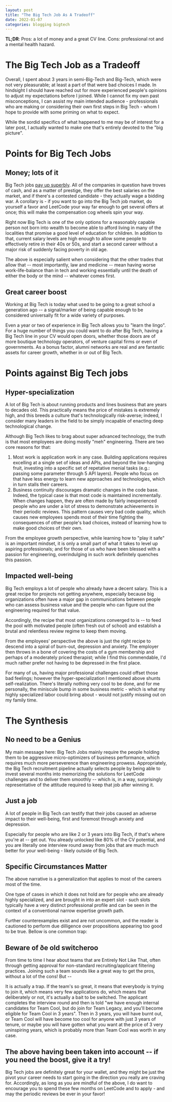 ```yaml
---
layout: post
title: "The Big Tech Job As A Tradeoff"
date: 2022-01-07
categories: blogging bigtech
---
```


**TL;DR**: Pros: a lot of money and a great CV line. Cons: professional rot and a mental health hazard.

# The Big Tech Job as a Tradeoff

Overall, I spent about 3 years in semi-Big-Tech and Big-Tech, which were not very pleasurable; at least a part of that were bad choices I made.
In hindsight I should have reached out for more experienced people's opinions to adjust my expectations before I joined. 
While I cannot fix my own past misconceptions, I can assist my main intended audience - professionals who are making or considering their own 
first steps in Big Tech - whom I hope to provide with some priming on what to expect.

While the sordid specifics of what happened to me may be of interest for a later post, I actually wanted to make one that's entirely devoted to the "big picture".


# Points for Big Tech Jobs
## Money; lots of it
Big Tech jobs [pay up superbly](https://www.levels.fyi/). All of the companies in question have troves of cash, and as a matter of prestige, they offer the best
salaries on the market, and if there's a contested candidate - they actually wage a bidding war. A corollary is - if you want to go into the Big Tech job market,
do yourself a favor and LeetCode your way far enough to get several offers at once; this will make the compensation cog wheels spin your way.

Right now Big Tech is one of the only options for a reasonably capable person not born into wealth to become able to afford living in many of the localities that 
promise a good level of education for children. In addition to that, current salary levels are high enough to allow some people to effectively retire in their 40s 
or 50s, and start a second career without a major risk of suddenly facing poverty in old age. 

The above is especially salient when considering that the other trades that allow that -- most importantly, law and medicine -- mean having worse work-life-balance than
in tech and working essentially until the death of either the body or the mind -- whatever comes first.

## Great career boost
Working at Big Tech is today what used to be going to a great school a generation ago -- a signal/marker of being capable enough to be considered universally 
fit for a wide variety of purposes.

Even a year or two of experience in Big Tech allows you to "learn the lingo". For a huge number of things you could want to do after Big Tech, having 
a Big Tech line in your CV would open doors, whether those doors are of more boutique technology operators, of venture capital firms or even of governments. As a 
bonus factor, alumni networks are real and are fantastic assets for career growth, whether in or out of Big Tech.

# Points against Big Tech jobs
## Hyper-specialization
A lot of Big Tech is about running products and lines business that are years to decades old. This practically means the price of mistakes is extremely high,
and this breeds a culture that's technologically risk-averse; indeed, I consider many leaders in the field to be simply incapable of enacting deep technological change.

Although Big Tech likes to brag about super advanced technology, the truth is that most employees are doing mostly "meh" engineering. There are two core reasons for that:
1. Most work is application work in any case. Building applications requires excelling at a single set of ideas and APIs, and beyond the low-hanging fruit, investing into
   a specific set of repetative menial tasks (e.g.: passing some parameter through 5 API layers). People who focus on that have less energy to learn new 
   approaches and technologies, which in turn stalls their careers.
2. Business continuity discourages dramatic changes in the code base. Indeed, the typical case is that most code is maintained incrementally. When changes happen,
   they are often made by fairly inexperienced people who are under a lot of stress to demonstrate achievements in their periodic reviews.
   This pattern causes very bad code quality, which causes new employees spends most of their time fighting the consequences of other people's bad choices,
   instead of learning how to make good choices of their own. 
   
From the employee growth perspective, while learning how to "play it safe" is an important mindset, it is only a small part of what it takes to level up aspiring professionals; and for those of us who have been blessed with a passion for engineering, overindulging in such work definitely quenches this passion.

## Impacted well-being
Big Tech employs a lot of people who already have a decent salary. This is a great recipe for projects not getting anywhere, especially because big organizations 
often have a major gap in communications between people who can assess business value and the people who can figure out the engineering required for that value.

Accordingly, the recipe that most organizations converged to is -- to feed the pool with motivated people (often fresh out of school) and establish a 
brutal and relentless review regime to keep them moving.

From the employees' perspective the above is just the right recipe to descend into a spiral of burn-out, depression and anxiety. The employer then throws in
a bone of covering the costs of a gym membership and perhaps of a moderately priced therapist; while I find this commendable, I'd much rather prefer not
having to be depressed in the first place.

For many of us, having major professional challenges could offset those bad feelings; however the hyper-specialization I mentioned above shunts self-realization.
There's literally nothing very cool to be done, and for me personally, the miniscule bump in some business metric - which is what my highly specialized labor
could bring about - would not justify missing out on my family time.

# The Synthesis
## No need to be a Genius
My main message here: Big Tech Jobs mainly require the people holding them to be aggressive micro-optimizers of business performance, which requires
much more perseverence than engineering prowess. Appropriately, the Big Tech recruitment pipeline actually selects people by being able to invest
several months into memorizing the solutions for LeetCode challenges and to deliver them smoothly -- which is, in a way, surprisingly
representative of the attitude required to keep that job after winning it.

## Just a job
A lot of people in Big Tech can testify that their jobs caused an adverse impact to their well-being, first and foremost through anxiety and depression.

Especially for people who are like 2 or 3 years into Big Tech, if that's where you're at -- get out. You already unlocked like 80% of the CV potential, 
and you are literally one interview round away from jobs that are much much better for your well-being - likely outside of Big Tech.

## Specific Circumstances Matter
The above narrative is a generalization that applies to most of the careers most of the time.

One type of cases in which it does not hold are for people who are already highly specialized, and are brought in into an expert slot - such slots typically
have a very distinct professional profile and can be seen in the context of a conventional narrow expertise growth path.

Further counterexamples exist and are not uncommon, and the reader is cautioned to perform due dilligence over propositions appearing too good to be true. 
Bellow is one common trap:

## Beware of ðe old switcheroo
From time to time I hear about teams that are Entirely Not Like That, often through getting approval for non-standard recruiting/applicant 
filtering practices. Joining such a team sounds like a great way to get the pros, without a lot of the cons! But --

It is actually a trap. If the team's so great, it means that everybody is trying to join it, which means very few applications do, which means
that deliberately or not, it's actually a bait to be switched. The applicant completes the interview round and then is told "we have enough
internal candidates for Team Cool, but do join for Team Legacy, and you'll become eligible for Team Cool in 3 years". Then in 3 years, 
you will have burnt out, or Team Cool will have become too cool for anyone with just 3 years of tenure, or maybe you will have gotten what you
want at the price of 3 very uninspiring years, which is probably more than Team Cool was worth in any case.

## The above having been taken into account -- if you need the boost, give it a try!
Big Tech jobs are definitely great for your wallet, and they might be just the pivot your career needs to start going in the direction you really are craving 
for. Accordingly, as long as you are mindful of the above, I do want to encourage you to spend these few months on LeetCode and to apply - and may the periodic
reviews be ever in your favor!
